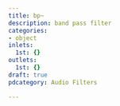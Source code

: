 ```yaml
---
title: bp~
description: band pass filter
categories:
- object
inlets:
  1st: {}
outlets:
  1st: {}
draft: true
pdcategory: Audio Filters

---
```


